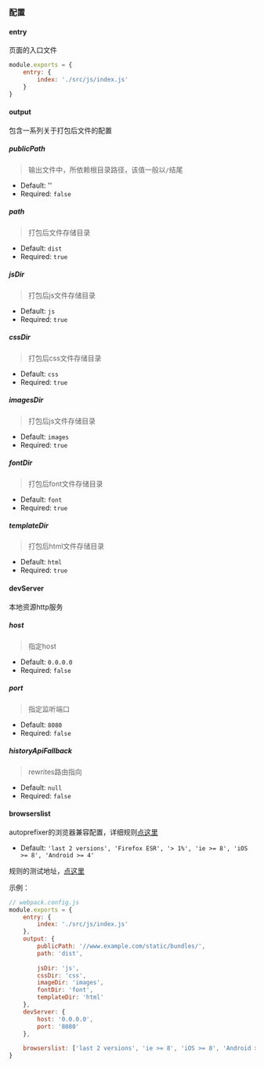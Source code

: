 ### 配置


#### entry

页面的入口文件

```javascript
module.exports = {
    entry: {
        index: './src/js/index.js'
    }
}
```





#### output

包含一系列关于打包后文件的配置



##### publicPath

> 输出文件中，所依赖根目录路径，该值一般以`/`结尾

- Default: ''
- Required: `false`

##### path

> 打包后文件存储目录

- Default: `dist`
- Required: `true`


##### jsDir

> 打包后js文件存储目录

- Default: `js`
- Required: `true`

##### cssDir

> 打包后css文件存储目录

- Default: `css`
- Required: `true`

##### imagesDir

> 打包后js文件存储目录

- Default: `images`
- Required: `true`

##### fontDir

> 打包后font文件存储目录

- Default: `font`
- Required: `true`

##### templateDir

> 打包后html文件存储目录

- Default: `html`
- Required: `true`




#### devServer

本地资源http服务

##### host

> 指定host

- Default: `0.0.0.0`
- Required: `false`

##### port

> 指定监听端口

- Default: `8080`
- Required: `false`

##### historyApiFallback

> rewrites路由指向

- Default: `null`
- Required: `false`




#### browserslist

autoprefixer的浏览器兼容配置，详细规则[点这里](https://github.com/ai/browserslist)

- Default: `'last 2 versions', 'Firefox ESR', '> 1%', 'ie >= 8', 'iOS >= 8', 'Android >= 4'`

规则的测试地址，[点这里](http://browserl.ist/?q=last+2+versions%2C+Firefox+ESR%2C+%3E+1%25%2C+ie+%3E%3D+8%2C+iOS+%3E%3D+8%2C+Android+%3E%3D+4)



示例：

```js
// webpack.config.js
module.exports = {
    entry: {
        index: './src/js/index.js'
    },
    output: {
        publicPath: '//www.example.com/static/bundles/',
    	path: 'dist',
    	
    	jsDir: 'js',
    	cssDir: 'css',
    	imageDir: 'images',
    	fontDir: 'font',
    	templateDir: 'html'
  	},
  	devServer: {
    	host: '0.0.0.0',
    	port: '8080'
  	},
    
  	browserslist: ['last 2 versions', 'ie >= 8', 'iOS >= 8', 'Android >= 4']
}
```
